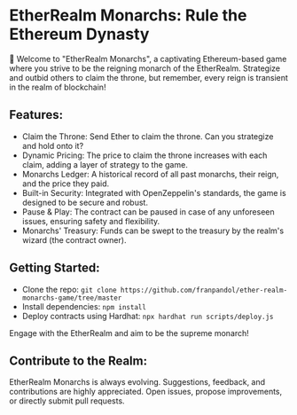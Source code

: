 # EtherRealm Monarchs: Rule the Ethereum Dynasty

👑 Welcome to "EtherRealm Monarchs", a captivating Ethereum-based game where you strive to be the reigning monarch of the EtherRealm. Strategize and outbid others to claim the throne, but remember, every reign is transient in the realm of blockchain!

## Features:

* Claim the Throne: Send Ether to claim the throne. Can you strategize and hold onto it?
* Dynamic Pricing: The price to claim the throne increases with each claim, adding a layer of strategy to the game.
* Monarchs Ledger: A historical record of all past monarchs, their reign, and the price they paid.
* Built-in Security: Integrated with OpenZeppelin's standards, the game is designed to be secure and robust.
* Pause & Play: The contract can be paused in case of any unforeseen issues, ensuring safety and flexibility.
* Monarchs' Treasury: Funds can be swept to the treasury by the realm's wizard (the contract owner).

## Getting Started:

* Clone the repo: `git clone https://github.com/franpandol/ether-realm-monarchs-game/tree/master`
* Install dependencies: `npm install`
* Deploy contracts using Hardhat: `npx hardhat run scripts/deploy.js`

Engage with the EtherRealm and aim to be the supreme monarch!

## Contribute to the Realm:

EtherRealm Monarchs is always evolving. Suggestions, feedback, and contributions are highly appreciated. Open issues, propose improvements, or directly submit pull requests.
